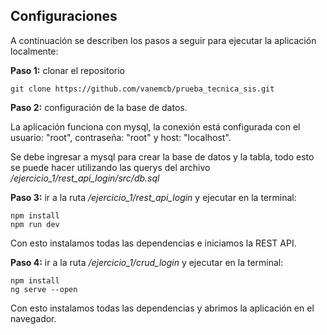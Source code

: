 ## Configuraciones
A continuación se describen los pasos a seguir para ejecutar la aplicación localmente:

**Paso 1:** clonar el repositorio
```
git clone https://github.com/vanemcb/prueba_tecnica_sis.git
```
**Paso 2:** configuración de la base de datos.

La aplicación funciona con mysql, la conexión está configurada con el usuario: "root", contraseña: "root" y host: "localhost".

Se debe ingresar a mysql para crear la base de datos y la tabla, todo esto se puede hacer utilizando las querys del archivo */ejercicio_1/rest_api_login/src/db.sql*

**Paso 3:** ir a la ruta */ejercicio_1/rest_api_login* y ejecutar en la terminal:
```
npm install
npm run dev
```
Con esto instalamos todas las dependencias e iniciamos la REST API.

**Paso 4:** ir a la ruta */ejercicio_1/crud_login* y ejecutar en la terminal:
```
npm install
ng serve --open
```
Con esto instalamos todas las dependencias y abrimos la aplicación en el navegador.

